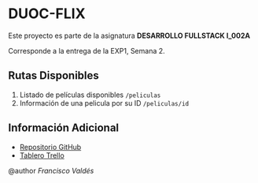 # DUOC-FLIX

Este proyecto es parte de la asignatura **DESARROLLO FULLSTACK I_002A**

Corresponde a la entrega de la EXP1, Semana 2.



## Rutas Disponibles

1. Listado de películas disponibles `/peliculas`
2. Información de una pelicula por su ID `/peliculas/id`


## Información Adicional

- [Repositorio GitHub](https://github.com/ecodisonante/DUOC-FLIX)
- [Tablero Trello](https://trello.com/invite/b/Rf79QjYd/ATTI87b87a4e89356bb77da8639ce731a5a6EECD5533/desarrollo-fullstack-i002a)


@author _Francisco Valdés_